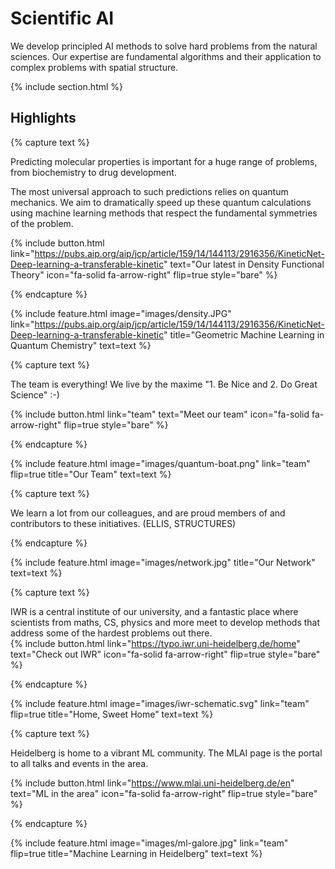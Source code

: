 ---
---

# Scientific AI

We develop principled AI methods to solve hard problems from the natural sciences. Our expertise are fundamental algorithms and their application to complex problems with spatial structure. 

{% include section.html %}

## Highlights

{% capture text %}

Predicting molecular properties is important for a huge range of problems, from biochemistry to drug development. 

The most universal approach to such predictions relies on quantum mechanics. We aim to dramatically speed up these quantum calculations using machine learning methods that respect the fundamental symmetries of the problem. 

{%
  include button.html
  link="https://pubs.aip.org/aip/jcp/article/159/14/144113/2916356/KineticNet-Deep-learning-a-transferable-kinetic"
  text="Our latest in Density Functional Theory"
  icon="fa-solid fa-arrow-right"
  flip=true
  style="bare"
%}

{% endcapture %}

{%
  include feature.html
  image="images/density.JPG"
  link="https://pubs.aip.org/aip/jcp/article/159/14/144113/2916356/KineticNet-Deep-learning-a-transferable-kinetic"
  title="Geometric Machine Learning in Quantum Chemistry"
  text=text
%}



{% capture text %}

The team is everything! We live by the maxime "1. Be Nice and 2. Do Great Science" :-) 

{%
  include button.html
  link="team"
  text="Meet our team"
  icon="fa-solid fa-arrow-right"
  flip=true
  style="bare"
%}

{% endcapture %}

{%
  include feature.html
  image="images/quantum-boat.png"
  link="team"
  flip=true
  title="Our Team"
  text=text
%}

{% capture text %}

We learn a lot from our colleagues, and are proud members of and contributors to these initiatives. (ELLIS, STRUCTURES)

{% endcapture %}

{%
  include feature.html
  image="images/network.jpg"
  title="Our Network"
  text=text
%}

{% capture text %}

IWR is a central institute of our university, and a fantastic place where scientists from maths, CS, physics and more meet to develop methods that address some of the hardest problems out there.  
{% include button.html link="https://typo.iwr.uni-heidelberg.de/home" text="Check out IWR" icon="fa-solid fa-arrow-right" flip=true style="bare" %}

{% endcapture %}

{% include feature.html image="images/iwr-schematic.svg" link="team" flip=true title="Home, Sweet Home" text=text %}




{% capture text %}

Heidelberg is home to a vibrant ML community. The MLAI page is the portal to all talks and events in the area. 

{% include button.html link="https://www.mlai.uni-heidelberg.de/en" text="ML in the area" icon="fa-solid fa-arrow-right" flip=true style="bare" %}

{% endcapture %}

{% include feature.html image="images/ml-galore.jpg" link="team" flip=true title="Machine Learning in Heidelberg" text=text %}
